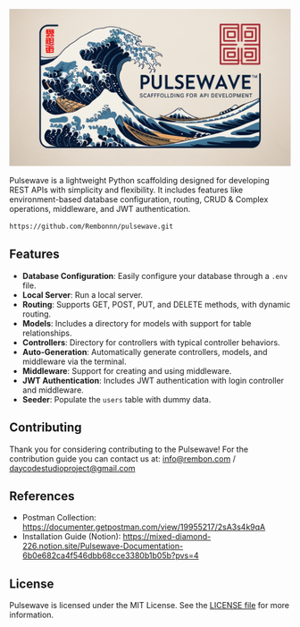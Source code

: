 <p align="center">
  <a href="http://github.com/Rembonnn" target="blank"><img src="https://github.com/Rembonnn/pulsewave/blob/master/public/pulsewave.jpg" alt="Pulsewave" /></a>
</p>

Pulsewave is a lightweight Python scaffolding designed for developing REST APIs with simplicity and flexibility. It includes features like environment-based database configuration, routing, CRUD & Complex operations, middleware, and JWT authentication.
```bash
https://github.com/Rembonnn/pulsewave.git
```

## Features
- **Database Configuration**: Easily configure your database through a `.env` file.
- **Local Server**: Run a local server.
- **Routing**: Supports GET, POST, PUT, and DELETE methods, with dynamic routing.
- **Models**: Includes a directory for models with support for table relationships.
- **Controllers**: Directory for controllers with typical controller behaviors.
- **Auto-Generation**: Automatically generate controllers, models, and middleware via the terminal.
- **Middleware**: Support for creating and using middleware.
- **JWT Authentication**: Includes JWT authentication with login controller and middleware.
- **Seeder**: Populate the `users` table with dummy data.

## Contributing
Thank you for considering contributing to the Pulsewave! For the contribution guide you can contact us at: info@rembon.com / daycodestudioproject@gmail.com

## References
- Postman Collection: https://documenter.getpostman.com/view/19955217/2sA3s4k9qA
- Installation Guide (Notion): https://mixed-diamond-226.notion.site/Pulsewave-Documentation-6b0e682ca4f546dbb68cce3380b1b05b?pvs=4

## License
Pulsewave is licensed under the MIT License. See the [LICENSE file](https://github.com/Rembonnn/pulsewave/blob/master/LICENSE.md) for more information.
